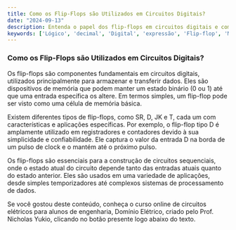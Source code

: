 ```yaml
---
title: Como os Flip-Flops são Utilizados em Circuitos Digitais?
date: "2024-09-13"
description: Entenda o papel dos flip-flops em circuitos digitais e como eles são utilizados para armazenar e transferir dados.
keywords: ['Lógico', 'decimal', 'Digital', 'expressão', 'Flip-flop', 'Mapa', 'porta']
---
```


### Como os Flip-Flops são Utilizados em Circuitos Digitais?

Os flip-flops são componentes fundamentais em circuitos digitais, utilizados principalmente para armazenar e transferir dados. Eles são dispositivos de memória que podem manter um estado binário (0 ou 1) até que uma entrada específica os altere. Em termos simples, um flip-flop pode ser visto como uma célula de memória básica.

Existem diferentes tipos de flip-flops, como SR, D, JK e T, cada um com características e aplicações específicas. Por exemplo, o flip-flop tipo D é amplamente utilizado em registradores e contadores devido à sua simplicidade e confiabilidade. Ele captura o valor da entrada D na borda de um pulso de clock e o mantém até o próximo pulso.

Os flip-flops são essenciais para a construção de circuitos sequenciais, onde o estado atual do circuito depende tanto das entradas atuais quanto do estado anterior. Eles são usados em uma variedade de aplicações, desde simples temporizadores até complexos sistemas de processamento de dados.

Se você gostou deste conteúdo, conheça o curso online de circuitos elétricos para alunos de engenharia, Domínio Elétrico, criado pelo Prof. Nicholas Yukio, clicando no botão presente logo abaixo do texto.